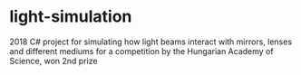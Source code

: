 # light-simulation
2018 C# project for simulating how light beams interact with mirrors, lenses and different mediums for a competition by the Hungarian Academy of Science, won 2nd prize 
